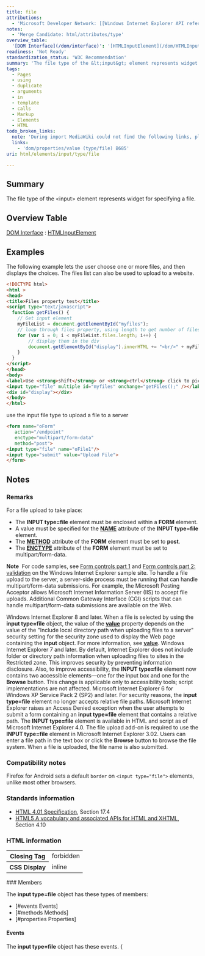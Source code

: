 ```yaml
---
title: file
attributions:
  - 'Microsoft Developer Network: [[Windows Internet Explorer API reference](http://msdn.microsoft.com/en-us/library/ie/hh828809%28v=vs.85%29.aspx) Article]'
notes:
  - 'Merge Candidate: html/attributes/type'
overview_table:
  '[DOM Interface](/dom/interface)': '[HTMLInputElement](/dom/HTMLInputElement)'
readiness: 'Not Ready'
standardization_status: 'W3C Recommendation'
summary: 'The file type of the &lt;input&gt; element represents widget for specifying a file.'
tags:
  - Pages
  - using
  - duplicate
  - arguments
  - in
  - template
  - calls
  - Markup
  - Elements
  - HTML
todo_broken_links:
  note: 'During import MediaWiki could not find the following links, please fix and adjust this list.'
  links:
    - 'dom/properties/value (type/file) B685'
uri: html/elements/input/type/file

---
```

## Summary

The file type of the &lt;input&gt; element represents widget for specifying a file.

## Overview Table

[DOM Interface](/dom/interface)
:   [HTMLInputElement](/dom/HTMLInputElement)

## Examples

The following example lets the user choose one or more files, and then displays the choices. The files list can also be used to upload to a website.

``` html
<!DOCTYPE html>
<html >
<head>
<title>Files property test</title>
<script type="text/javascript">
  function getFiles() {
    // Get input element
    myFileList = document.getElementById("myfiles");
    // loop through files property, using length to get number of files chosen
    for (var i = 0; i < myFileList.files.length; i++) {
        // display them in the div
        document.getElementById("display").innerHTML += "<br/>" + myFileList.files[i].name ;
    }
  }
</script>
</head>
<body>
<label>Use <strong>shift</strong> or <strong>ctrl</strong> click to pick a few files:
<input type="file" multiple id="myfiles" onchange="getFiles();" /></label>
<div id="display"></div>
</body>
</html>
```

use the input file type to upload a file to a server

``` html
<form name="oForm"
   action="/endpoint"
   enctype="multipart/form-data"
   method="post">
<input type="file" name="oFile1"/>
<input type="submit" value="Upload File">
</form>
```

## Notes

### Remarks

For a file upload to take place:

-   The **INPUT type=file** element must be enclosed within a **FORM** element.
-   A value must be specified for the [**NAME**](/html/attributes/name) attribute of the **INPUT type=file** element.
-   The [**METHOD**](/html/attributes/method) attribute of the **FORM** element must be set to **post**.
-   The [**ENCTYPE**](/html/attributes/encoding) attribute of the **FORM** element must be set to multipart/form-data.

**Note**  For code samples, see [Form controls part 1](http://go.microsoft.com/fwlink/p/?LinkID=251128) and [Form controls part 2: validation](http://go.microsoft.com/fwlink/p/?LinkID=251131) on the Windows Internet Explorer sample site. To handle a file upload to the server, a server-side process must be running that can handle multipart/form-data submissions. For example, the Microsoft Posting Acceptor allows Microsoft Internet Information Server (IIS) to accept file uploads. Additional Common Gateway Interface (CGI) scripts that can handle multipart/form-data submissions are available on the Web.

Windows Internet Explorer 8 and later. When a file is selected by using the **input type=file** object, the value of the [**value**](/w/index.php?title=dom/properties/value_(type/file)_B685&action=edit&redlink=1) property depends on the value of the "Include local directory path when uploading files to a server" security setting for the security zone used to display the Web page containing the **input** object. For more information, see [**value**](/w/index.php?title=dom/properties/value_(type/file)_B685&action=edit&redlink=1). Windows Internet Explorer 7 and later. By default, Internet Explorer does not include folder or directory path information when uploading files to sites in the Restricted zone. This improves security by preventing information disclosure. Also, to improve accessibility, the **INPUT type=file** element now contains two accessible elements—one for the input box and one for the **Browse** button. This change is applicable only to accessibility tools; script implementations are not affected. Microsoft Internet Explorer 6 for Windows XP Service Pack 2 (SP2) and later. For security reasons, the **input type=file** element no longer accepts relative file paths. Microsoft Internet Explorer raises an Access Denied exception when the user attempts to submit a form containing an **input type=file** element that contains a relative path. The **INPUT type=file** element is available in HTML and script as of Microsoft Internet Explorer 4.0. The file upload add-on is required to use the **INPUT type=file** element in Microsoft Internet Explorer 3.02. Users can enter a file path in the text box or click the **Browse** button to browse the file system. When a file is uploaded, the file name is also submitted.

### Compatibility notes

Firefox for Android sets a default `border` on `<input type="file">` elements, unlike most other browsers.

### Standards information

-   [HTML 4.01 Specification](http://go.microsoft.com/fwlink/p/?linkid=25320), Section 17.4
-   [HTML5 A vocabulary and associated APIs for HTML and XHTML](http://go.microsoft.com/fwlink/p/?linkid=221374), Section 4.10

### HTML information

<table class="wikitable">
<tr>
<th>
Closing Tag

</th>
<td>
forbidden

</td>
</tr>
<tr>
<th>
CSS Display

</th>
<td>
inline

</td>
</tr>
</table>
### Members

The **input type=file** object has these types of members:

-   [\#events Events]
-   [\#methods Methods]
-   [\#properties Properties]

#### Events

The **input type=file** object has these events. {

